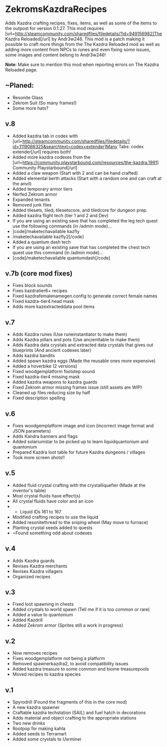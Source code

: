 # ZekromsKazdraRecipes
Adds Kazdra crafting recipes, fixes, items, as well as some of the items to the outpost for version 0.1.27.  This mod requires [url=http://steamcommunity.com/sharedfiles/filedetails/?id=949156982]The Kazdra Reloaded[/url] by Andr3w246.
This mod is a patch making it possible to craft more things from the The Kazdra Reloaded mod as well as adding more content from NPCs to runes and even fixing some issues, some images and content belong to Andr3w246!

**Note**: Make sure to mention this mod when reporting errors on The Kazdra Reloaded page.

## ~Planed:
* Resonite Glass
* Zekrom Suit (So many frames!)
* Some more hats?

## v.8
* Added kazdra tab in codex with [url=http://steamcommunity.com/sharedfiles/filedetails/?id=1119086325&searchtext=codex+extender]Many Tabs: codex extender[/url] requires both!
* Added more kazdra codexes from the [url=https://community.playstarbound.com/resources/the-kazdra.1991] Community Playstarbound[/url]
* Added a claw weapon (Start with 2 and can be hand crafted)
* Added elemental berth attacks (Start with a random one and can craft at the anvil)
* Added temporary armor tiers
* Nerfed Zekrom armor
* Expanded tenants
* Removed junk files
* Added tilesets, tiled, tilesetscore, and tiledcore for dungeon prep.
* Added kazdra flight tech (tier 1 and 2 and Dev)
* If you are using an existing save that has completed the leg tech quest use the following commands (in /admin mode)...
* [code]/maketechavailable kazfly
* /maketechavailable kazfly2[/code]
* Added a quantum dash tech
* If you are using an existing save that has completed the chest tech quest use this command (in /admin mode)...
* [code]/maketechavailable quantumdash[/code]

## v.7b (core mod fixes)
* Fixes block sounds
* Fixes kazdratier6+ recipes
* Fixed kazdrafemalenamegen.config to generate correct female names
* Fixed kazdra-tier4.head mask
* Adds more kazextracteddata pool items

## v.7
* Adds Kazdra runes (Use runeinstantiator to make them)
* Adds Kazdra pillars and pots (Use ancienttable to make them)
* Adds Kazdra data crystals and extracted data crystals that gives out blueprints (And ancient codexes later)
* Adds kazdra bandits
* Added spawn kazdra eggs (Made the reusable ones more expensive)
* Added a hoverbike (2 versions)
* Fixed woodgemplatform footstep sound
* Fixed kazdra-tier4 missing mask
* Added kazdra weapons to kazdra guards
* Fixed Zekrom armor missing frames issue (still assets are WIP)
* Cleaned up files reducing size by half
* Fixed description spelling

## v.6
* Fixes woodgemplatform image and icon (incorrect image format and JSON parameters)
* Adds Kandra banners and flags
* Added solariumstar to be picked up to learn liquidquantonium and quantonium
* Prepared Kazdra loot table for future Kazdra dungeons / villages
* Took more screen shots!!

## v.5
* Added fluid crystal crafting with the crystalliquefier (Made at the inventor\'s table)
* Most crystal fluids have effect(s) 
* All crystal fluids have color and an icon
* - Liquid IDs 161 to 167
* Modified crafting recipes to use the liquid
* Added resonitethread to the sniping wheel (May move to furnace)
* Planting crystal seeds added to quests
* ~Found something odd about codexes

## v.4
* Adds Kazdra guards
* Revises Kazdra merchants
* Revises Kazdra villagers
* Organized recipes

## v.3
* Fixed loot spawning in chests
* Added crystals to world spawn (Tell me if it is too common or rare)
* Added a value to quantonium
* Added Kazdrill
* Added Zekrom armor (Sprites still a work in progress)

## v.2
* Now removes recipes
* Fixes woodgemplatform not being a platform
* Removed spawnerkazdra2, to avoid compatibility issues
* Added kazdra treasure to some common and biome treasurepools
* Moved recipes to kazdra species

## v.1
* Spyrodrill (Found the fragments of this in the core mod)
* A new kazdra spawner
* Craftable kazdra techstation (SAIL) and fuel hatch in decorations
* Adds material and object crafting to the appropriate stations
* Two new drinks
* Rootpop for making kahla
* Added seeds to Terramart
* Added some crystals to Usrminer
